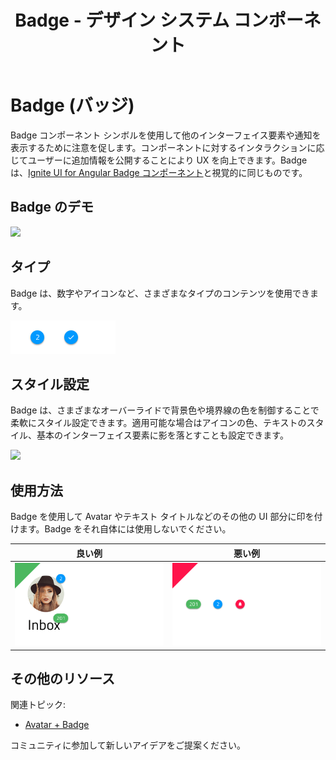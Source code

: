﻿---
title: Badge - デザイン システム コンポーネント
_description: Badge コンポーネント シンボルは、追加情報のヒントを提供するコンプリメンタリ要素です。
_keywords: デザイン システム, デザイン システム UX, UI キット, Sketch, Ignite UI for Angular, Sketch to Angular, Angular, Angular デザイン システム, Sketch からコードをエクスポート, Angular 用のデザイン キット, Sketch HTML, Sketch to HTML, Sketch UI キット
_language: ja
---

# Badge (バッジ)

Badge コンポーネント シンボルを使用して他のインターフェイス要素や通知を表示するために注意を促します。コンポーネントに対するインタラクションに応じてユーザーに追加情報を公開することにより UX を向上できます。Badge は、[Ignite UI for Angular Badge コンポーネント](https://jp.infragistics.com/products/ignite-ui-angular/angular/components/badge.html)と視覚的に同じものです。

## Badge のデモ

<img class="responsive-img" src="../images/badge_demo.png" srcset="../images/badge_demo@2x.png 2x" />

## タイプ

Badge は、数字やアイコンなど、さまざまなタイプのコンテンツを使用できます。

<img class="responsive-img" src="../images/badge_type.png" srcset="../images/badge_type@2x.png 2x" />

## スタイル設定

Badge は、さまざまなオーバーライドで背景色や境界線の色を制御することで柔軟にスタイル設定できます。適用可能な場合はアイコンの色、テキストのスタイル、基本のインターフェイス要素に影を落とすことも設定できます。

<img class="responsive-img" src="../images/badge_styling.png" srcset="../images/badge_styling@2x.png 2x" />

## 使用方法

Badge を使用して Avatar やテキスト タイトルなどのその他の UI 部分に印を付けます。Badge をそれ自体には使用しないでください。

| 良い例                                                                       | 悪い例                                                                           |
| ---------------------------------------------------------------------------- | -------------------------------------------------------------------------------- |
| <img class="responsive-img" src="../images/badge_do1.png" srcset="../images/badge_do1@2x.png 2x" /> | <img class="responsive-img" src="../images/badge_dont1.png" srcset="../images/badge_dont1@2x.png 2x" /> |

## その他のリソース

関連トピック:

- [Avatar + Badge](../patterns/avatar-badge.md)
  <div class="divider--half"></div>

コミュニティに参加して新しいアイデアをご提案ください。

